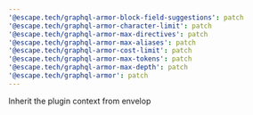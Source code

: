 ```yaml
---
'@escape.tech/graphql-armor-block-field-suggestions': patch
'@escape.tech/graphql-armor-character-limit': patch
'@escape.tech/graphql-armor-max-directives': patch
'@escape.tech/graphql-armor-max-aliases': patch
'@escape.tech/graphql-armor-cost-limit': patch
'@escape.tech/graphql-armor-max-tokens': patch
'@escape.tech/graphql-armor-max-depth': patch
'@escape.tech/graphql-armor': patch
---
```


Inherit the plugin context from envelop
